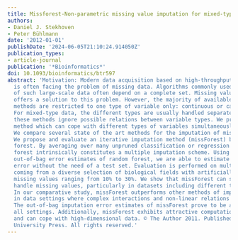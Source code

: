 ```yaml
---
title: Missforest-Non-parametric missing value imputation for mixed-type data
authors:
- Daniel J. Stekhoven
- Peter Bühlmann
date: '2012-01-01'
publishDate: '2024-06-05T21:10:24.914050Z'
publication_types:
- article-journal
publication: '*Bioinformatics*'
doi: 10.1093/bioinformatics/btr597
abstract: 'Motivation: Modern data acquisition based on high-throughput technology
  is often facing the problem of missing data. Algorithms commonly used in the analysis
  of such large-scale data often depend on a complete set. Missing value imputation
  offers a solution to this problem. However, the majority of available imputation
  methods are restricted to one type of variable only: continuous or categorical.
  For mixed-type data, the different types are usually handled separately. Therefore,
  these methods ignore possible relations between variable types. We propose a non-parametric
  method which can cope with different types of variables simultaneously.Results:
  We compare several state of the art methods for the imputation of missing values.
  We propose and evaluate an iterative imputation method (missForest) based on a random
  forest. By averaging over many unpruned classification or regression trees, random
  forest intrinsically constitutes a multiple imputation scheme. Using the built-in
  out-of-bag error estimates of random forest, we are able to estimate the imputation
  error without the need of a test set. Evaluation is performed on multiple datasets
  coming from a diverse selection of biological fields with artificially introduced
  missing values ranging from 10% to 30%. We show that missForest can successfully
  handle missing values, particularly in datasets including different types of variables.
  In our comparative study, missForest outperforms other methods of imputation especially
  in data settings where complex interactions and non-linear relations are suspected.
  The out-of-bag imputation error estimates of missForest prove to be adequate in
  all settings. Additionally, missForest exhibits attractive computational efficiency
  and can cope with high-dimensional data. © The Author 2011. Published by Oxford
  University Press. All rights reserved.'
---
```

